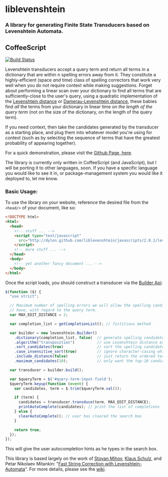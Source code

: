 # liblevenshtein

### A library for generating Finite State Transducers based on Levenshtein Automata.

CoffeeScript
------------
[![Build Status](https://travis-ci.org/dylon/liblevenshtein-coffeescript.svg?branch=master)](https://travis-ci.org/dylon/liblevenshtein-coffeescript)

Levenshtein transducers accept a query term and return all terms in a
dictionary that are within n spelling errors away from it. They constitute a
highly-efficient (space _and_ time) class of spelling correctors that work very
well when you do not require context while making suggestions.  Forget about
performing a linear scan over your dictionary to find all terms that are
sufficiently-close to the user's query, using a quadratic implementation of the
[Levenshtein distance](https://en.wikipedia.org/wiki/Levenshtein_distance) or
[Damerau-Levenshtein
distance](https://en.wikipedia.org/wiki/Damerau%E2%80%93Levenshtein_distance),
these babies find _all_ the terms from your dictionary in linear time _on the
length of the query term_ (not on the size of the dictionary, on the length of
the query term).

If you need context, then take the candidates generated by the transducer as a
starting place, and plug them into whatever model you're using for context (such
as by selecting the sequence of terms that have the greatest probability of
appearing together).

For a quick demonstration, please visit the [Github Page,
here](http://dylon.github.io/liblevenshtein/).

The library is currently only written in CoffeeScript (and JavaScript), but I
will be porting it to other languages, soon.  If you have a specific language
you would like to see it in, or package-management system you would like it
deployed to, let me know.

### Basic Usage:

To use the library on your website, reference the desired file from the
`<head/>` of your document, like so:

```html
<!DOCTYPE html>
<html>
  <head>
    <!-- stuff ... -->
    <script type="text/javascript"
      src="http://dylon.github.com/liblevenshtein/javascripts/2.0.1/levenshtein-transducer.min.js">
    </script>
    <!-- more stuff ... -->
  </head>
  <body>
    <!-- yet another fancy document ... -->
  </body>
</html>
```

Once the script loads, you should construct a transducer via the [Builder
Api](http://dylon.github.io/liblevenshtein/coffeescript/docs/builder.html):

```javascript
$(function ($) {
  "use strict";

  // Maximum number of spelling errors we will allow the spelling candidates to
  // have, with regard to the query term.
  var MAX_EDIT_DISTANCE = 2;

  var completion_list = getCompletionList(); // fictitious method

  var builder = new levenshtein.Builder()
    .dictionary(completion_list, false)  // generate spelling candidates from unsorted completion_list
    .algorithm("transposition")          // use Levenshtein distance extended with transposition
    .sort_candidates(true)               // sort the spelling candidates before returning them
    .case_insensitive_sort(true)         // ignore character-casing while sorting terms
    .include_distance(false)             // just return the ordered terms (drop the distances)
    .maximum_candidates(10);             // only want the top-10 candidates

  var transducer = builder.build();

  var $queryTerm = $('#query-term-input-field');
  $queryTerm.keyup(function (event) {
    var candidates, term = $.trim($queryTerm.val());

    if (term) {
      candidates = transducer.transduce(term, MAX_EDIT_DISTANCE);
      printAutoComplete(candidates); // print the list of completions
    } else {
      clearAutoComplete(); // user has cleared the search box
    }

    return true;
  });
});
```

This will give the user autocompletion hints as he types in the search box.

This library is based largely on the work of [Stoyan
Mihov](http://www.lml.bas.bg/~stoyan/), [Klaus
Schulz](http://www.klaus-schulze.com/), and Petar Nikolaev Mitankin: "[Fast
String Correction with
Levenshtein-Automata](http://citeseerx.ist.psu.edu/viewdoc/summary?doi=10.1.1.16.652
"Klaus Schulz and Stoyan Mihov (2002)")".  For more details, please see the
[wiki](https://github.com/dylon/liblevenshtein/wiki).

